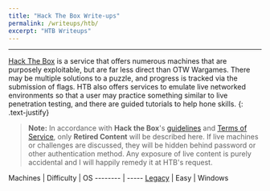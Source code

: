 ```yaml
---
title: "Hack The Box Write-ups"
permalink: /writeups/htb/
excerpt: "HTB Writeups"
---
```


---
[Hack The Box](https://www.hackthebox.com) is a service that offers numerous machines that are purposely exploitable, but are far less direct than OTW Wargames. There may be multiple solutions to a puzzle, and progress is tracked via the submission of flags. HTB also offers services to emulate live networked environments so that a user may practice something similar to live penetration testing, and there are guided tutorials to help hone skills. 
{: .text-justify}

>**Note:** In accordance with **Hack the Box**'s [guidelines](https://help.hackthebox.com/en/articles/5188925-c-streaming-writeups-walkthrough-guidelines) and [Terms of Service](https://www.hackthebox.com/tos), only **Retired Content** will be described here. If live machines or challenges are discussed, they will be hidden behind password or other authentication method. Any exposure of live content is purely accidental and I will happily remedy it at HTB's request.

Machines | Difficulty | OS 
-------- | ----- 
[Legacy](/writeups/htb/htb01legacy) | Easy | Windows 
